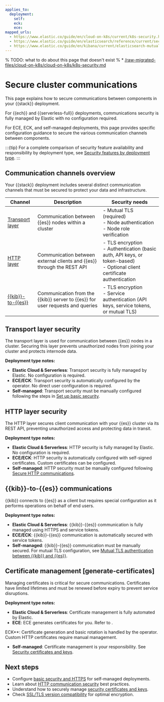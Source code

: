 ```yaml
---
applies_to:
  deployment:
    self:
    eck:
    ece:
mapped_urls:
  - https://www.elastic.co/guide/en/cloud-on-k8s/current/k8s-security.html
  - https://www.elastic.co/guide/en/elasticsearch/reference/current/security-basic-setup.html
  - https://www.elastic.co/guide/en/kibana/current/elasticsearch-mutual-tls.html
---
```



% TODO: what to do about this page that doesn't exist
% * [/raw-migrated-files/cloud-on-k8s/cloud-on-k8s/k8s-security.md](/raw-migrated-files/cloud-on-k8s/cloud-on-k8s/k8s-security.md)


# Secure cluster communications

This page explains how to secure communications between components in your {{stack}} deployment.

For {{ech}} and {{serverless-full}} deployments, communications security is fully managed by Elastic with no configuration required.

For ECE, ECK, and self-managed deployments, this page provides specific configuration guidance to secure the various communication channels between components.

:::{tip}
For a complete comparison of security feature availability and responsibility by deployment type, see [Security features by deployment type](../security.md#security-features-by-deployment-type).
:::

## Communication channels overview

Your {{stack}} deployment includes several distinct communication channels that must be secured to protect your data and infrastructure.

| **Channel** | **Description** | **Security needs** |
|-------------|-----------------|--------------------|
| [Transport layer](#transport-layer-security) | Communication between {{es}} nodes within a cluster | - Mutual TLS (required)<br>- Node authentication<br>- Node role verification |
| [HTTP layer](#http-layer-security) | Communication between external clients and {{es}} through the REST API | - TLS encryption<br>- Authentication (basic auth, API keys, or token-based)<br>- Optional client certificate authentication |
| [{{kib}}-to-{{es}}](#kib-to-es-communications) | Communication from the {{kib}} server to {{es}} for user requests and queries | - TLS encryption<br>- Service authentication (API keys, service tokens, or mutual TLS) |


## Transport layer security

The transport layer is used for communication between {{es}} nodes in a cluster. Securing this layer prevents unauthorized nodes from joining your cluster and protects internode data.

**Deployment type notes:**
- **Elastic Cloud & Serverless**: Transport security is fully managed by Elastic. No configuration is required.
- **ECE/ECK**: Transport security is automatically configured by the operator. No direct user configuration is required.
- **Self-managed**: Transport security must be manually configured following the steps in [Set up basic security](set-up-basic-security.md).

## HTTP layer security

The HTTP layer secures client communication with your {{es}} cluster via its REST API, preventing unauthorized access and protecting data in transit.

**Deployment type notes:**
- **Elastic Cloud & Serverless**: HTTP security is fully managed by Elastic. No configuration is required.
- **ECE/ECK**: HTTP security is automatically configured with self-signed certificates. Custom certificates can be configured.
- **Self-managed**: HTTP security must be manually configured following [Secure HTTP communications](secure-http-communications.md).

## {{kib}}-to-{{es}} communications

{{kib}} connects to {{es}} as a client but requires special configuration as it performs operations on behalf of end users.

**Deployment type notes:**
- **Elastic Cloud & Serverless**: {{kib}}-{{es}} communication is fully managed using HTTPS and service tokens.
- **ECE/ECK**: {{kib}}-{{es}} communication is automatically secured with service tokens.
- **Self-managed**: {{kib}}-{{es}} communication must be manually secured. For mutual TLS configuration, see [Mutual TLS authentication between {{kib}} and {{es}}](secure-http-communications.md#mutual-tls-kib-es).

## Certificate management [generate-certificates]

Managing certificates is critical for secure communications. Certificates have limited lifetimes and must be renewed before expiry to prevent service disruptions.

**Deployment type notes:**
- **Elastic Cloud & Serverless**: Certificate management is fully automated by Elastic.
- **ECE**: ECE generates certificates for you. Refer to [](/deploy-manage/security/secure-your-elastic-cloud-enterprise-installation/manage-security-certificates.md).

ECK**: Certificate generation and basic rotation is handled by the operator. Custom HTTP certificates require manual management.
- **Self-managed**: Certificate management is your responsibility. See [Security certificates and keys](security-certificates-keys.md).

## Next steps

- Configure [basic security and HTTPS](set-up-basic-security-plus-https.md) for self-managed deployments.
- Learn about [HTTP communication security](secure-http-communications.md) best practices.
- Understand how to securely manage [security certificates and keys](security-certificates-keys.md).
- Check [SSL/TLS version compatibility](supported-ssltls-versions-by-jdk-version.md) for optimal encryption.
